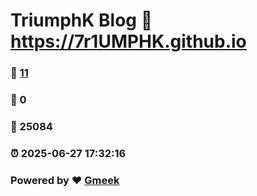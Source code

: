 # TriumphK Blog :link: https://7r1UMPHK.github.io 
### :page_facing_up: [11](https://7r1UMPHK.github.io/tag.html) 
### :speech_balloon: 0 
### :hibiscus: 25084 
### :alarm_clock: 2025-06-27 17:32:16 
### Powered by :heart: [Gmeek](https://github.com/Meekdai/Gmeek)
